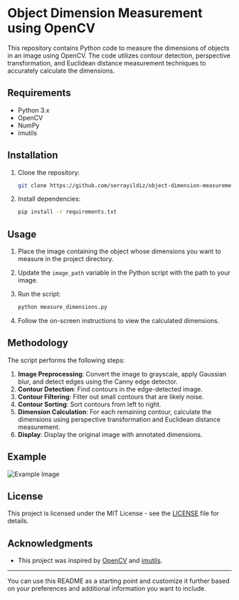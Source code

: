 # Object Dimension Measurement using OpenCV

This repository contains Python code to measure the dimensions of objects in an image using OpenCV. The code utilizes contour detection, perspective transformation, and Euclidean distance measurement techniques to accurately calculate the dimensions.

## Requirements

- Python 3.x
- OpenCV
- NumPy
- imutils

## Installation

1. Clone the repository:

   ```bash
   git clone https://github.com/serrayildiz/object-dimension-measurement.git
   ```

2. Install dependencies:

   ```bash
   pip install -r requirements.txt
   ```

## Usage

1. Place the image containing the object whose dimensions you want to measure in the project directory.
2. Update the `image_path` variable in the Python script with the path to your image.
3. Run the script:

   ```bash
   python measure_dimensions.py
   ```

4. Follow the on-screen instructions to view the calculated dimensions.

## Methodology

The script performs the following steps:

1. **Image Preprocessing**: Convert the image to grayscale, apply Gaussian blur, and detect edges using the Canny edge detector.
2. **Contour Detection**: Find contours in the edge-detected image.
3. **Contour Filtering**: Filter out small contours that are likely noise.
4. **Contour Sorting**: Sort contours from left to right.
5. **Dimension Calculation**: For each remaining contour, calculate the dimensions using perspective transformation and Euclidean distance measurement.
6. **Display**: Display the original image with annotated dimensions.

## Example

![Example Image](example.png)

## License

This project is licensed under the MIT License - see the [LICENSE](LICENSE) file for details.

## Acknowledgments

- This project was inspired by [OpenCV](https://opencv.org/) and [imutils](https://github.com/jrosebr1/imutils).

---

You can use this README as a starting point and customize it further based on your preferences and additional information you want to include.
